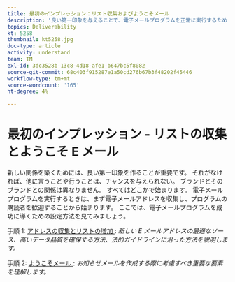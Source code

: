 ```yaml
---
title: 最初のインプレッション：リスト収集およびようこそメール
description: '良い第一印象を与えることで、電子メールプログラムを正常に実行するための設定を行う方法を学びます。 '
topics: Deliverability
kt: 5258
thumbnail: kt5258.jpg
doc-type: article
activity: understand
team: TM
exl-id: 3dc3528b-13c8-4d18-afe1-b647bc5f8082
source-git-commit: 68c403f915287e1a50cd276b67b3f48202f45446
workflow-type: tm+mt
source-wordcount: '165'
ht-degree: 4%

---
```


# 最初のインプレッション - リストの収集とようこそ E メール

新しい関係を築くためには、良い第一印象を作ることが重要です。 それがなければ、他に言うことや行うことは、チャンスを与えられない。 ブランドとそのブランドとの関係は異なりません。 すべてはどこかで始まります。 電子メールプログラムを実行するときは、まず電子メールアドレスを収集し、プログラムの購読者を歓迎することから始まります。 ここでは、電子メールプログラムを成功に導くための設定方法を見てみましょう。

手順 1: [ アドレスの収集とリストの増加 ](/help/first-impressions/address-collection-and-list-growth.md):
*新しい E メールアドレスの最適なソース、高いデータ品質を確保する方法、法的ガイドラインに沿った方法を説明します。*

手順 2: [ ようこそメール ](/help/first-impressions/welcome-emails.md):
*お知らせメールを作成する際に考慮すべき重要な要素を理解します。*

